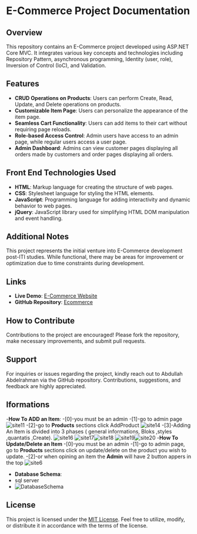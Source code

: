 # E-Commerce Project Documentation

## Overview
This repository contains an E-Commerce project developed using ASP.NET Core MVC. It integrates various key concepts and technologies including Repository Pattern, asynchronous programming, Identity (user, role), Inversion of Control (IoC), and Validation.

## Features
- **CRUD Operations on Products**: Users can perform Create, Read, Update, and Delete operations on products.
- **Customizable Item Page**: Users can personalize the appearance of the item page.
- **Seamless Cart Functionality**: Users can add items to their cart without requiring page reloads.
- **Role-based Access Control**: Admin users have access to an admin page, while regular users access a user page.
- **Admin Dashboard**: Admins can view customer pages displaying all orders made by customers and order pages displaying all orders.

## Front End Technologies Used
- **HTML**: Markup language for creating the structure of web pages.
- **CSS**: Stylesheet language for styling the HTML elements.
- **JavaScript**: Programming language for adding interactivity and dynamic behavior to web pages.
- **jQuery**: JavaScript library used for simplifying HTML DOM manipulation and event handling.

## Additional Notes
This project represents the initial venture into E-Commerce development post-ITI studies. While functional, there may be areas for improvement or optimization due to time constraints during development.

## Links
- **Live Demo**: [E-Commerce Website](http://abdullahabdel-001-site1.ftempurl.com/)
- **GitHub Repository**: [Ecommerce](https://github.com/Abdullah-Abdelrahman/Ecommerce)

## How to Contribute
Contributions to the project are encouraged! Please fork the repository, make necessary improvements, and submit pull requests.

## Support
For inquiries or issues regarding the project, kindly reach out to Abdullah Abdelrahman via the GitHub repository. Contributions, suggestions, and feedback are highly appreciated.
## Iformations
-**How To ADD an Item**:
-[0]-you must be an admin
-[1]-go to admin page
![site11](https://github.com/Abdullah-Abdelrahman/Ecommerce/assets/158853105/d81bbcf0-a6f2-4021-a434-70e3b02998f8)
-[2]-go to **Products** sections click AddProduct
![site14](https://github.com/Abdullah-Abdelrahman/Ecommerce/assets/158853105/f8c643d4-6cbd-49b6-9666-687865763daf)
-[3]-Adding An Item is divided into 3 phases ( general informations, Bloks ,styles ,quantatis ,Create).
![site16](https://github.com/Abdullah-Abdelrahman/Ecommerce/assets/158853105/8c993228-02db-488f-8df2-3e335f422134)
![site17](https://github.com/Abdullah-Abdelrahman/Ecommerce/assets/158853105/84c435a2-f459-4a9a-b96f-14450de8a768)![site18](https://github.com/Abdullah-Abdelrahman/Ecommerce/assets/158853105/cd7374fe-d16f-483f-b5b7-6bac57e62c55)
![site19](https://github.com/Abdullah-Abdelrahman/Ecommerce/assets/158853105/1ffde319-b689-4ae3-ac97-ad7f177667a0)![site20](https://github.com/Abdullah-Abdelrahman/Ecommerce/assets/158853105/d81f4e84-5e5a-4b2b-bef5-11ac48771364)
-**How To Update/Delete an Item**
-[0]-you must be an admin
-[1]-go to admin page, go to **Products** sections click on update/delete on the product you wish to update.
-[2]-or when opining an item the **Admin** will have 2 button appers in the top
![site6](https://github.com/Abdullah-Abdelrahman/Ecommerce/assets/158853105/78f4bb75-dea9-47c2-875a-bed9e9a98b2e)





- **Database Schema**:
- sql server
- ![DatabaseSchema](https://github.com/Abdullah-Abdelrahman/Ecommerce/assets/158853105/a671408f-fe52-4a9d-88b0-fcf4cc3f7ed8)


## License
This project is licensed under the [MIT License](LICENSE). Feel free to utilize, modify, or distribute it in accordance with the terms of the license.
